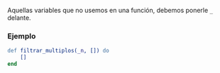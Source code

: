 Aquellas variables que no usemos en una función, debemos ponerle `_` delante.

### Ejemplo
```erlang
def filtrar_multiplos(_n, []) do
	[]
end
```